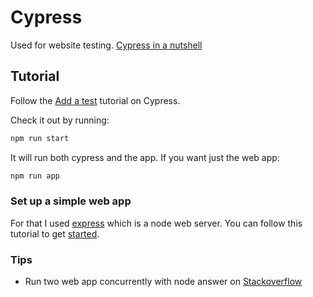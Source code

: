 # Cypress

Used for website testing. [Cypress in a nutshell](https://docs.cypress.io/guides/overview/why-cypress.html#In-a-nutshell)

## Tutorial

Follow the [Add a test](https://docs.cypress.io/guides/getting-started/writing-your-first-test.html#Add-a-test-file) tutorial on Cypress.

Check it out by running:

```js
npm run start
```

It will run both cypress and the app. 
If you want just the web app:

```js
npm run app
```

### Set up a simple web app

For that I used [express](https://expressjs.com/) which is a node web server.
You can follow this tutorial to get [started](https://expressjs.com/fr/starter/hello-world.html).

### Tips

- Run two web app concurrently with node answer on [Stackoverflow](https://stackoverflow.com/a/35455532/7747942)

